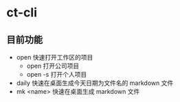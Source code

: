 # ct-cli

## 目前功能

- open 快速打开工作区的项目
  - open 打开公司项目
  - open -s 打开个人项目
- daily 快速在桌面生成今天日期为文件名的 markdown 文件
- mk \<name> 快速在桌面生成 markdown 文件 